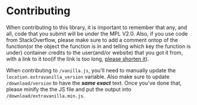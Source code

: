 # Contributing
When contributing to this library, it is important to remember that any, and all, code that you submit will be under the MPL V2.0. Also, if you use code from StackOverflow, please make sure to add a comment ontop of the function(or the object the function is in and telling which key the function is under) container credits to the user(and/or website) that you got it from, with a link to it too(if the link is too long, [please shorten it](https://free-url-shortener.rb.gy/)).

When contributing to `/vanilla.js`, you'll need to manually update the `location.extravanilla_version` variable. Also make sure to update `/download/version` to have the ***same exact*** text. Once you've done that, please minify the the JS file and put the output into `/download/extravanilla.min.js`.